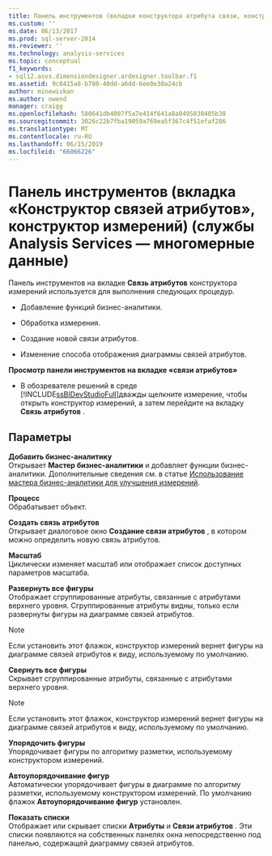 ```yaml
---
title: Панель инструментов (вкладки конструктора атрибута связи, конструктор измерений) (службы Analysis Services — многомерные данные) | Документация Майкрософт
ms.custom: ''
ms.date: 06/13/2017
ms.prod: sql-server-2014
ms.reviewer: ''
ms.technology: analysis-services
ms.topic: conceptual
f1_keywords:
- sql12.asvs.dimensiondesigner.ardesigner.toolbar.f1
ms.assetid: 9c0415a8-b780-40dd-a6dd-6ee0e30a24cb
author: minewiskan
ms.author: owend
manager: craigg
ms.openlocfilehash: 580641db4007f5a7e414f641a8a0495030405b38
ms.sourcegitcommit: 3026c22b7fba19059a769ea5f367c4f51efaf286
ms.translationtype: MT
ms.contentlocale: ru-RU
ms.lasthandoff: 06/15/2019
ms.locfileid: "66066226"
---
```

# <a name="toolbar-attribute-relationship-designer-tab-dimension-designer-analysis-services---multidimensional-data"></a>Панель инструментов (вкладка «Конструктор связей атрибутов», конструктор измерений) (службы Analysis Services — многомерные данные)
  Панель инструментов на вкладке **Связь атрибутов** конструктора измерений используется для выполнения следующих процедур.  
  
-   Добавление функций бизнес-аналитики.  
  
-   Обработка измерения.  
  
-   Создание новой связи атрибутов.  
  
-   Изменение способа отображения диаграммы связей атрибутов.  
  
 **Просмотр панели инструментов на вкладке «связи атрибутов»**  
  
-   В обозревателе решений в среде [!INCLUDE[ssBIDevStudioFull](../includes/ssbidevstudiofull-md.md)]дважды щелкните измерение, чтобы открыть конструктор измерений, а затем перейдите на вкладку **Связь атрибутов** .  
  
## <a name="options"></a>Параметры  
 **Добавить бизнес-аналитику**  
 Открывает **Мастер бизнес-аналитики** и добавляет функции бизнес-аналитики. Дополнительные сведения см. в статье [Использование мастера бизнес-аналитики для улучшения измерений](use-the-business-intelligence-wizard-to-enhance-dimensions.md).  
  
 **Процесс**  
 Обрабатывает объект.  
  
 **Создать связь атрибутов**  
 Открывает диалоговое окно **Создание связи атрибутов** , в котором можно определить новую связь атрибутов.  
  
 **Масштаб**  
 Циклически изменяет масштаб или отображает список доступных параметров масштаба.  
  
 **Развернуть все фигуры**  
 Отображает сгруппированные атрибуты, связанные с атрибутами верхнего уровня. Сгруппированные атрибуты видны, только если развернуты фигуры на диаграмме связей атрибутов.  
  
> [!NOTE]  
>  Если установить этот флажок, конструктор измерений вернет фигуры на диаграмме связей атрибутов к виду, используемому по умолчанию.  
  
 **Свернуть все фигуры**  
 Скрывает сгруппированные атрибуты, связанные с атрибутами верхнего уровня.  
  
> [!NOTE]  
>  Если установить этот флажок, конструктор измерений вернет фигуры на диаграмме связей атрибутов к виду, используемому по умолчанию.  
  
 **Упорядочить фигуры**  
 Упорядочивает фигуры по алгоритму разметки, используемому конструктором измерений.  
  
 **Автоупорядочивание фигур**  
 Автоматически упорядочивает фигуры в диаграмме по алгоритму разметки, используемому конструктором измерений. По умолчанию флажок **Автоупорядочивание фигур** установлен.  
  
 **Показать списки**  
 Отображает или скрывает списки **Атрибуты** и **Связи атрибутов** . Эти списки появляются на собственных панелях окна непосредственно под панелью, содержащей диаграмму связей атрибутов.  
  
  

